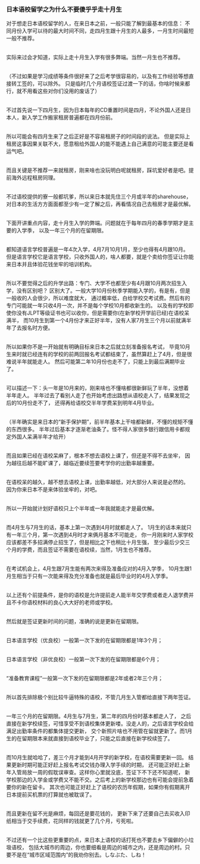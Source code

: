 ### 日本语校留学之为什么不要傻乎乎走十月生

对于想走日本语校留学的人，在来日本之前，一般只能了解到最基本的信息：
不同月份入学可以待的最大时间不同，走四月生跟十月生的人最多，一月生时间最短一般不推荐。<br><br>

实际来过会才知道，实际上走十月生入学有很多弊端。当然一月生也不推荐。<br><br>

（不过如果是学习成绩等条件很好来了之后考学很容易的，以及有工作经验等想直接转工签的，可以除外。
只是临时几个月语校签证过渡一下的话，你啥时候来都行，就不用看这些对你们没用的废话了）<br><br>

不过首先说一下四月生，因为日本每年的CD重置时间是四月，不论外国人还是日本人，新入学工作搬家租房普遍都在四月份前。<br><br>

所以可能会有四月生来了之后正好是不容易租房子的时间段的说法。
但是实际上租房这事因果关联不大，愿意租给外国人的能不能遇上自己满意的可能主要还是看运气吧。<br><br>

而且关键是不推荐一来就租房，刚来啥也没玩明白呢就租房，踩坑爱好者是吧。提前海外远程租房同理。<br><br>

不过语校提供的寮一般都坑爹，所以来日本就先住三个月或半年的sharehouse，
对日本的生活方方面面都至少有一定了解之后，再看情况自己去租房才是最优解。<br><br>

下面开讲重点内容，走十月生入学的弊端。问题就在于每年四月的春季学期才是主要的入学季，
以及一年三个月的在留期限。<br><br>

都知道语言学校普遍是一年4次入学，4月7月10月1月，至少也得有4月跟10月。
但是语言学校它是语言学校，只收外国人的，啥人都要，就是个卖给你签证让你能来日本并且体验花钱坐牢的培训机构。<br><br>

所以不要觉得之后的升学出路：专门、大学不也都至少有4月跟10月两次招生入学，没有区别吧？
区别大了。一般大学10月份秋季学期能入学的，有是有，但是一般收的人会很少，所以难度就大，
通过概率低，白给学校交考试费。然后有的专门可能就一年只收4月一次，并不是每个学校10月都收新生的。
以及有的学校即使你没有JLPT等级证书也可以收你，但是需要你(在新学校开学前已经)在语校呆满半，
而10月生到第一个4月份才来正好半年，没有人家7月生三个月以前就满半年了去报名时方便。<br><br>

所以如果你不是一开始就有明确目标来日本之后就立刻准备报名考试，
毕竟10月生来时就已经连有的学校的前两回报名考试都结束了，虽然算赶上了4月，但是很难说半年就能走人。
然后可能第二年10月份也走不了，只能上到最后满期毕业了。<br><br>

可以描述一下：头一年是10月来的，刚来啥也不懂啥都很新鲜玩了半年，没想着半年走人。
半年过去了看别人走了也开始考虑出路想从语校走人了，结果发现之后的10月份走不了，
还得再给语校交半年学费呆到明年4月毕业。<br><br>

（半年确实是来日本的“新手保护期”，前半年基本上干啥都新鲜，不懂的规矩不懂的东西很多。
半年过后基本才逐渐老油条了。怪不得人家很多银行跟信用卡都规定外国人呆满半年才给开）<br><br>

而且如果已经在语校呆麻了，根本不想去语校上课了，但还是不得不去坐牢，
因为越往后越不能旷课了，越临近要续签要考学你的出勤率越重要。<br><br>

在语校呆的越久，越不想去语校上课，出勤率越低，对大部分人来说是必然的。
因为你来日本不是来体验坐牢的，对吧。<br><br>

所以一开始就计划好语校只上个半年或一年我就能走才是最优解。<br><br>

而4月生与7月生的话，基本上第一次遇到4月时就都走人了。
1月生的话本来就只有一年三个月，第一次遇到4月时才来俩月基本不可能走，
你一月刚来时人家学校应该都差不多招满停止招生了，但是相比之下也稍比十月生强，
至少最后少交三个月的学费，而且签证不需要在语校续，当然，1月生也不推荐。<br><br>

在考试机会上，4月生跟7月生能有两次来得及准备应对的4月入学季，
10月生跟1月生相当于只有一次能来得及充分准备也就是最后毕业时的4月入学季。<br><br>

以上还有个前提条件，是你的语校是允许提前走人能半年交学费或者走人退学费并且不卡你语校材料的良心大大好的老师或学校。<br><br>

然后就是签证更新时间的问题，准确的说是更新在留期限。<br><br>

日本语言学校（优良校）一般第一次下发的在留期限都是1年3个月；<br><br>

日本语言学校（非优良校）一般第一次下发的在留期限都是6个月；<br><br>

“准备教育课程”一般第一次下发的在留期限都是2年或者2年三个月；<br><br>

所以首先排除极个别比较牛逼特殊的语校，不管几月生入管都给直接下两年签证。<br><br>

一年三个月的在留期限。4月生与7月生，第二年的四月份时基本都走人了，
之后直接在新学校续签，可惜享受不到语校集体更新喽。没走人的，之后语言学校会给满足出勤率条件的都集体提交更新，
交个新照片啥也不用管在留就更新了。而1月生的在留期限本来就直接到语校毕业了，只能之后直接在新学校续签了。<br><br>

而10月生就哈哈了，差三个月才能到4月开学的新学校，在语校需要更新一回。
结果更新时期可能正好赶上报名考试交钱办理入学手续的时期，
还可能正好赶上新年入管局放一周的假耽误审查。这样你心里就没底，签证下不下还不知道呢，
新学校那边的入学金或学费又不能不交。之后考上的新学校那边也有可能会提前急着要你的新在留卡。
其次也可能正好赶上了语校的农历年假期，如果你有假期离开日本提前买机票的打算就也被耽误了。<br><br>

而且更新在留不光是麻烦，每回还是要花钱的，
更新下来了还要自己去买收入印纸相当于交手续费，花同样的钱就更了几个月，亏死啦。<br><br>

不过还有一个比这些更重要的点，来日本上语校的话打死也不要去乡下偏僻的小垃圾语校，
包括大城市的周边，你也要细看是周边的城市之内，还是周边的村。只要不是在“城市区域范围内”的我劝你别去。しなぶた、しね！
